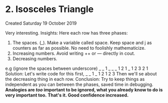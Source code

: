 # 2. Isosceles Triangle
Created Saturday 19 October 2019

Very interesting.
Insights: Here each row has three phases:

1. The spaces. (_). Make a variable called space. Keep space and j as counters as far as possible. No need to foolishly mathematicize.
2. Increasing numbers. Avoid writing ++ or — directly in cout.	
3. Decreasing numbers.

e.g (ignore the spaces between underscore) 
_ _ 1 _ _
_ 1 2 1 _
1 2 3 2 1
Solution: Let's write code for this first,
_ _ 1
_ 1 2
1 2 3
Then we'll se about the decreasing thing in each row.
Conclusion: Try to keep things as independent as you can between the phases, saved time in debugging.
**Analogies are ***too*** important to be ignored, what you already know to do is very important too.** **That's it. Good confidence increased.**

